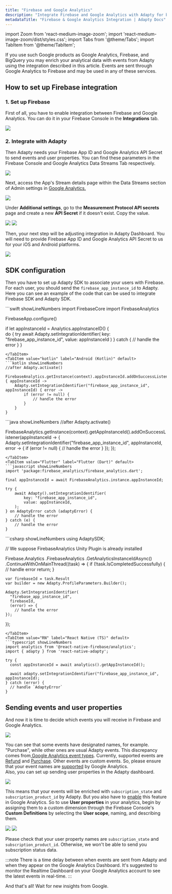 ```yaml
---
title: "Firebase and Google Analytics"
description: "Integrate Firebase and Google Analytics with Adapty for better insights."
metadataTitle: "Firebase & Google Analytics Integration | Adapty Docs"
---
```


import Zoom from 'react-medium-image-zoom';
import 'react-medium-image-zoom/dist/styles.css';
import Tabs from '@theme/Tabs';
import TabItem from '@theme/TabItem'; 

If you use such Google products as Google Analytics, Firebase, and BigQuery you may enrich your analytical data with events from Adapty using the integration described in this article. Events are sent through Google Analytics to Firebase and may be used in any of these services.

## How to set up Firebase integration

### 1\. Set up Firebase

First of all, you have to enable integration between Firebase and Google Analytics. You can do it in your Firebase Console in the **Integrations** tab.


<Zoom>
  <img src={require('./img/14b6d84-CleanShot_2023-08-18_at_20.37.462x.webp').default}
  style={{
    border: '1px solid #727272', /* border width and color */
    width: '700px', /* image width */
    display: 'block', /* for alignment */
    margin: '0 auto' /* center alignment */
  }}
/>
</Zoom>





### 2\. Integrate with Adapty

Then Adapty needs your Firebase App ID and Google Analytics API Secret to send events and user properties. You can find these parameters in the Firebase Console and Google Analytics Data Streams Tab respectively.


<Zoom>
  <img src={require('./img/14d8224-CleanShot_2023-08-21_at_12.14.182x.webp').default}
  style={{
    border: '1px solid #727272', /* border width and color */
    width: '700px', /* image width */
    display: 'block', /* for alignment */
    margin: '0 auto' /* center alignment */
  }}
/>
</Zoom>





Next, access the App's Stream details page within the Data Streams section of Admin settings in [Google Analytics.](https://analytics.google.com/analytics/web/#/)


<Zoom>
  <img src={require('./img/b26ae6a-CleanShot_2023-08-21_at_12.28.482x.webp').default}
  style={{
    border: '1px solid #727272', /* border width and color */
    width: '700px', /* image width */
    display: 'block', /* for alignment */
    margin: '0 auto' /* center alignment */
  }}
/>
</Zoom>





Under **Additional settings**, go to the **Measurement Protocol API secrets** page and create a new **API Secret** if it doesn't exist. Copy the value.


<Zoom>
  <img src={require('./img/7404bde-CleanShot_2023-08-21_at_12.33.242x.webp').default}
  style={{
    border: '1px solid #727272', /* border width and color */
    width: '700px', /* image width */
    display: 'block', /* for alignment */
    margin: '0 auto' /* center alignment */
  }}
/>
</Zoom>






<Zoom>
  <img src={require('./img/0266112-CleanShot_2023-08-21_at_12.34.442x.webp').default}
  style={{
    border: '1px solid #727272', /* border width and color */
    width: '700px', /* image width */
    display: 'block', /* for alignment */
    margin: '0 auto' /* center alignment */
  }}
/>
</Zoom>





Then, your next step will be adjusting integration in Adapty Dashboard. You will need to provide Firebase App ID and Google Analytics API Secret to us for your iOS and Android platforms.


<Zoom>
  <img src={require('./img/4eaae3f-CleanShot_2023-08-21_at_12.35.312x.webp').default}
  style={{
    border: '1px solid #727272', /* border width and color */
    width: '700px', /* image width */
    display: 'block', /* for alignment */
    margin: '0 auto' /* center alignment */
  }}
/>
</Zoom>





## SDK configuration

Then you have to set up Adapty SDK to associate your users with Firebase. For each user, you should send the `firebase_app_instance_id` to Adapty. Here you can see an example of the code that can be used to integrate Firebase SDK and Adapty SDK.

<Tabs groupId="current-os" queryString>
<TabItem value="Swift" label="iOS (Swift)" default>
```swift showLineNumbers
import FirebaseCore
import FirebaseAnalytics

FirebaseApp.configure()
        
if let appInstanceId = Analytics.appInstanceID() {            
    do {
        try await Adapty.setIntegrationIdentifier(
            key: "firebase_app_instance_id", 
            value: appInstanceId
        )
    } catch {
        // handle the error
    }
}
```
</TabItem>
<TabItem value="kotlin" label="Android (Kotlin)" default>
```kotlin showLineNumbers
//after Adapty.activate()

FirebaseAnalytics.getInstance(context).appInstanceId.addOnSuccessListener { appInstanceId ->
    Adapty.setIntegrationIdentifier("firebase_app_instance_id", appInstanceId) { error ->
        if (error != null) {
            // handle the error
        }
    }
}
```
</TabItem>
<TabItem value="java" label="Java" default>
```java showLineNumbers
//after Adapty.activate()

FirebaseAnalytics.getInstance(context).getAppInstanceId().addOnSuccessListener(appInstanceId -> {
    Adapty.setIntegrationIdentifier("firebase_app_instance_id", appInstanceId, error -> {
        if (error != null) {
            // handle the error
        }
    });
});
```
</TabItem>
<TabItem value="Flutter" label="Flutter (Dart)" default>
```javascript showLineNumbers
import 'package:firebase_analytics/firebase_analytics.dart';

final appInstanceId = await FirebaseAnalytics.instance.appInstanceId;

try {
    await Adapty().setIntegrationIdentifier(
        key: "firebase_app_instance_id", 
        value: appInstanceId,
    );
} on AdaptyError catch (adaptyError) {
    // handle the error
} catch (e) {
    // handle the error
}
```
</TabItem>
<TabItem value="Unity" label="Unity (C#)" default>
```csharp showLineNumbers
using AdaptySDK;

// We suppose FirebaseAnalytics Unity Plugin is already installed

Firebase.Analytics
  .FirebaseAnalytics
  .GetAnalyticsInstanceIdAsync()
  .ContinueWithOnMainThread((task) => {
    if (!task.IsCompletedSuccessfully) {
      // handle error
      return;
    }

    var firebaseId = task.Result
    var builder = new Adapty.ProfileParameters.Builder();
    
    Adapty.SetIntegrationIdentifier(
      "firebase_app_instance_id", 
      firebaseId, 
      (error) => {
        // handle the error
    });
  });
```
</TabItem>
<TabItem value="RN" label="React Native (TS)" default>
```typescript showLineNumbers
import analytics from '@react-native-firebase/analytics';
import { adapty } from 'react-native-adapty';

try {
  const appInstanceId = await analytics().getAppInstanceId();

  await adapty.setIntegrationIdentifier("firebase_app_instance_id", appInstanceId);
} catch (error) {
  // handle `AdaptyError`
}
```
</TabItem>
</Tabs>







## Sending events and user properties

And now it is time to decide which events you will receive in Firebase and Google Analytics.


<Zoom>
  <img src={require('./img/7923397-set_up_events_names.webp').default}
  style={{
    border: '1px solid #727272', /* border width and color */
    width: '700px', /* image width */
    display: 'block', /* for alignment */
    margin: '0 auto' /* center alignment */
  }}
/>
</Zoom>





You can see that some events have designated names, for example. "Purchase", while other ones are usual Adapty events. This discrepancy comes from[ Google Analytics event types](https://developers.google.com/analytics/devguides/collection/protocol/ga4/reference/events). Currently, supported events are [Refund](https://developers.google.com/analytics/devguides/collection/protocol/ga4/reference/events#refund%22%3ERefund) and  [Purchase](https://developers.google.com/analytics/devguides/collection/protocol/ga4/reference/events#purchase%22%3EPurchase). Other events are custom events. So, please ensure that your event names are [supported](https://developers.google.com/analytics/devguides/collection/protocol/ga4/sending-events?client_type=firebase#limitations%22%3E)  by Google Analytics.  
Also, you can set up sending user properties in the Adapty dashboard. 


<Zoom>
  <img src={require('./img/e053006-CleanShot_2023-08-21_at_12.50.162x.webp').default}
  style={{
    border: '1px solid #727272', /* border width and color */
    width: '700px', /* image width */
    display: 'block', /* for alignment */
    margin: '0 auto' /* center alignment */
  }}
/>
</Zoom>





This means that your events will be enriched with `subscription_state` and `subscription_product_id` by Adapty. But you also have to [enable](https://support.google.com/analytics/answer/10075209?hl=en) this feature in Google Analytics. So to use **User properties** in your analytics, begin by assigning them to a custom dimension through the Firebase Console's **Custom Definitions** by selecting the **User scope**, naming, and describing them.


<Zoom>
  <img src={require('./img/1962ef1-CleanShot_2023-08-21_at_12.48.222x.webp').default}
  style={{
    border: '1px solid #727272', /* border width and color */
    width: '700px', /* image width */
    display: 'block', /* for alignment */
    margin: '0 auto' /* center alignment */
  }}
/>
</Zoom>






<Zoom>
  <img src={require('./img/2425cc0-CleanShot_2023-08-21_at_12.52.532x.webp').default}
  style={{
    border: '1px solid #727272', /* border width and color */
    width: '700px', /* image width */
    display: 'block', /* for alignment */
    margin: '0 auto' /* center alignment */
  }}
/>
</Zoom>





 Please check that your user property names are `subscription_state` and `subscription_product_id`. Otherwise, we won't be able to send you subscription status data. 

:::note
There is a time delay between when events are sent from Adapty and when they appear on the Google Analytics Dashboard. It's suggested to monitor the Realtime Dashboard on your Google Analytics account to see the latest events in real-time.
:::

And that's all! Wait for new insights from Google.